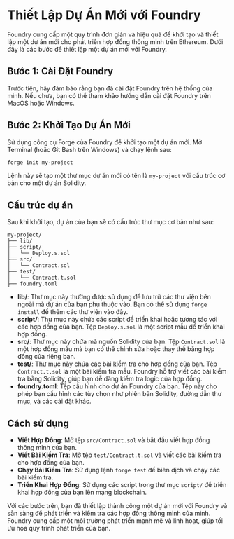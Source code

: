 # Thiết Lập Dự Án Mới với Foundry

Foundry cung cấp một quy trình đơn giản và hiệu quả để khởi tạo và thiết lập một dự án mới cho phát triển hợp đồng thông minh trên Ethereum. Dưới đây là các bước để thiết lập một dự án mới với Foundry.

## Bước 1: Cài Đặt Foundry

Trước tiên, hãy đảm bảo rằng bạn đã cài đặt Foundry trên hệ thống của mình. Nếu chưa, bạn có thể tham khảo hướng dẫn cài đặt Foundry trên MacOS hoặc Windows.

## Bước 2: Khởi Tạo Dự Án Mới

Sử dụng công cụ Forge của Foundry để khởi tạo một dự án mới. Mở Terminal (hoặc Git Bash trên Windows) và chạy lệnh sau:
```bash
forge init my-project
```

Lệnh này sẽ tạo một thư mục dự án mới có tên là `my-project` với cấu trúc cơ bản cho một dự án Solidity.

## Cấu trúc dự án

Sau khi khởi tạo, dự án của bạn sẽ có cấu trúc thư mục cơ bản như sau:

```
my-project/
├── lib/
├── script/
│   └── Deploy.s.sol
├── src/
│   └── Contract.sol
├── test/
│   └── Contract.t.sol
├── foundry.toml
```

- **lib/**: Thư mục này thường được sử dụng để lưu trữ các thư viện bên ngoài mà dự án của bạn phụ thuộc vào. Bạn có thể sử dụng `forge install` để thêm các thư viện vào đây.
- **script/**: Thư mục này chứa các script để triển khai hoặc tương tác với các hợp đồng của bạn. Tệp `Deploy.s.sol` là một script mẫu để triển khai hợp đồng.
- **src/**: Thư mục này chứa mã nguồn Solidity của bạn. Tệp `Contract.sol` là một hợp đồng mẫu mà bạn có thể chỉnh sửa hoặc thay thế bằng hợp đồng của riêng bạn.
- **test/**: Thư mục này chứa các bài kiểm tra cho hợp đồng của bạn. Tệp `Contract.t.sol` là một bài kiểm tra mẫu. Foundry hỗ trợ viết các bài kiểm tra bằng Solidity, giúp bạn dễ dàng kiểm tra logic của hợp đồng.
- **foundry.toml**: Tệp cấu hình cho dự án Foundry của bạn. Tệp này cho phép bạn cấu hình các tùy chọn như phiên bản Solidity, đường dẫn thư mục, và các cài đặt khác.

## Cách sử dụng
- **Viết Hợp Đồng**: Mở tệp `src/Contract.sol` và bắt đầu viết hợp đồng thông minh của bạn.
- **Viết Bài Kiểm Tra**: Mở tệp `test/Contract.t.sol` và viết các bài kiểm tra cho hợp đồng của bạn.
- **Chạy Bài Kiểm Tra**: Sử dụng lệnh `forge test` để biên dịch và chạy các bài kiểm tra.
- **Triển Khai Hợp Đồng**: Sử dụng các script trong thư mục `script/` để triển khai hợp đồng của bạn lên mạng blockchain.

Với các bước trên, bạn đã thiết lập thành công một dự án mới với Foundry và sẵn sàng để phát triển và kiểm tra các hợp đồng thông minh của mình. Foundry cung cấp một môi trường phát triển mạnh mẽ và linh hoạt, giúp tối ưu hóa quy trình phát triển của bạn.